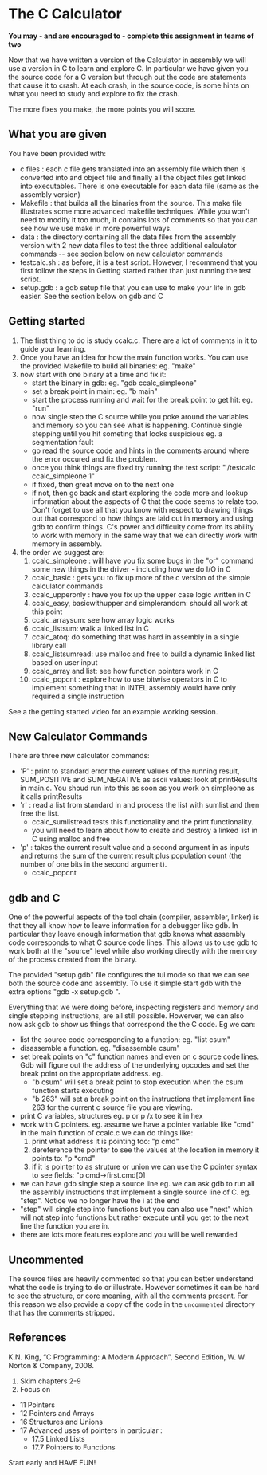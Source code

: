 # The C Calculator

**You may - and are encouraged to - complete this assignment in teams of two**

Now that we have written a version of the Calculator in assembly we will
use a version in C to learn and explore C.  In particular we have given
you the source code for a C version but through out the code are
statements that cause it to crash.  At each crash, in the source code, is
some hints on what you need to study and explore to fix the crash.

The more fixes you make, the more points you will score.

## What you are given

You have been provided with:
  - c files : each c file gets translated into an assembly file which then is converted into
    and object file and finally all the object files get linked into executables.  There is
    one executable for each data file (same as the assembly version)
  - Makefile : that builds all the binaries from the source.  This make file illustrates some
    more advanced makefile techniques.  While you won't need to modify it too much, it contains
    lots of comments so that you can see how we use make in more powerful ways.
  - data : the directory containing all the data files from the assembly version with 2 new data files
    to test the three additional calculator commands -- see secion below on new calculator commands
  - testcalc.sh : as before, it is a test script.  However, I recommend that you first follow the steps
    in Getting started rather than just running the test script.
  - setup.gdb : a gdb setup file that you can use to make your life in gdb easier.
    See the section below on gdb and C

## Getting started

1) The first thing to do is study ccalc.c.  There are a lot of comments in it to guide
your learning.  
2) Once you have an idea for how the main function works. You can use the provided Makefile to build all binaries: eg. "make"
3) now start with one binary at a time and fix it:
   - start the binary in gdb: eg. "gdb ccalc_simpleone"
   - set a break point in main: eg. "b main"
   - start the process running and wait for the break point to get hit: eg. "run"
   - now single step the C source while you poke around the variables and memory so you can see
     what is happening.  Continue single stepping until you hit someting that looks suspicious
     eg. a segmentation fault
   - go read the source code and hints in the comments around where the error occured and fix the problem.
   - once you think things are fixed try running the test script: "./testcalc ccalc_simpleone 1"
   - if fixed, then great move on to the next one
   - if not, then go back and start exploring the code more and lookup information about the
     aspects of C that the code seems to relate too.  Don't forget to use all that you know with respect to drawing things out that correspond to how things are laid out in memory and using gdb to confirm things. C's power and difficulty come from its ability to work with memory in the same way that we can directly work with memory in assembly.
4) the order we suggest are:
   1) ccalc_simpleone : will have you fix some bugs in the "or" command some new things in the driver - including how we do I/O in C 
   2) ccalc_basic : gets you to fix up more of the c version of the simple calculator commands
   3) ccalc_upperonly : have you fix up the upper case logic written in C
   4) ccalc_easy, basicwithupper and simplerandom:  should all work at this point 
   5) ccalc_arraysum: see how array logic works
   6) ccalc_listsum: walk a linked list in C
   7) ccalc_atoq: do something that was hard in assembly in a single library call
   8) ccalc_listsumread: use malloc and free to build a dynamic linked list based on user input
   9) ccalc_array and list: see how function pointers work in C
   10) ccalc_popcnt : explore how to use bitwise operators in C to implement something that in INTEL assembly would have only required a single instruction

See a the getting started video for an example working session.

## New Calculator Commands

There are three new calculator commands:

- 'P' :  print to standard error the current values of the running result, SUM_POSITIVE and SUM_NEGATIVE as
ascii values: look at printResults in  main.c.  You shoud run into this as soon as you work on simpleone as it calls
printResults
- 'r' : read a list from standard in and process the list with sumlist and then free the list.
   - ccalc_sumlistread tests this functionality and the print functionality.
   - you will need to learn about how to create and destroy a linked list in C using malloc and free
- 'p' : takes the current result value and a second argument in as inputs and returns
        the sum of the current result plus population count (the number of one bits in the second argument).
   - ccalc_popcnt
   
   





## gdb and C

One of the powerful aspects of the tool chain (compiler, assembler, linker) is that they all know how to leave information for a debugger like gdb.  In particular they leave enough information that
gdb knows what assembly code corresponds to what C source code lines.  This allows us to use gdb to work both at the "source" level while also working directly with the memory of the process created from the binary.

The provided "setup.gdb" file configures the tui mode so that we can see both the source code and assembly.  To use it simple start gdb with the extra options "gdb -x setup.gdb <binary>".

Everything that we were doing before, inspecting registers and memory and single stepping instructions, are all still possible.  Howerver, we can also now ask gdb to show us things that correspond the the C code.  Eg we can:
  - list the source code corresponding to a function: eg. "list csum"
  - disassemble a function. eg. "disassemble csum"
  - set break points on "c" function names and even on c source code lines.  Gdb will figure out
    the address of the underlying opcodes and set the break point on the appropriate address.
    eg.
      - "b csum" will set a break point to stop execution when the csum function starts executing
      - "b 263" will set a break point on the instructions that implement line 263 for the current c source file you are viewing.
  - print C variables, structures eg. p <variable name> or p /x <variable name> to see it in hex
  - work with C pointers.  eg. assume we have a pointer variable like "cmd" in the main function of ccalc.c we can do things like:
    1) print what address it is pointing too: "p cmd"
    2) dereference the pointer to see the values at the location in memory it points to:  "p *cmd"
    3) if it is pointer to as struture or union we can use the C pointer syntax to see fields:
    "p cmd->first.cmd[0]
  - we can have gdb single step a source line eg. we can ask gdb to run all the assembly instructions that implement a single source line of C.  eg. "step". Notice we no longer have the i at the end
  - "step" will single step into functions but you can also use "next" which will not step into functions but rather execute until you get to the next line the function you are in.
  - there are lots more features explore and you will be well rewarded

## Uncommented

The source files are heavily commented so that you can better understand what the code is 
trying to do or illustrate.  However sometimes it can be hard to see the structure, or
core meaning, with all the comments present.  For this reason we also provide a copy of 
the code in the `uncommented` directory that has the comments stripped. 

## References

K.N. King, “C Programming: A Modern Approach”, Second Edition, W. W. Norton & Company, 2008. 
1) Skim chapters 2-9 
2) Focus on 
  - 11 Pointers
  - 12 Pointers and Arrays
  - 16 Structures and Unions
  - 17 Advanced uses of pointers in particular :
      - 17.5 Linked Lists
      - 17.7 Pointers to Functions


Start early and HAVE FUN!
